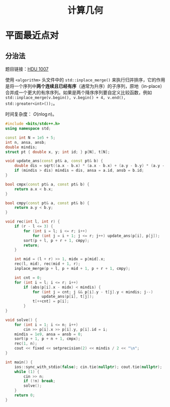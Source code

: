 <h1 style="text-align:center;">计算几何</h1>

# 平面最近点对

## 分治法

题目链接：[HDU 1007](https://acm.hdu.edu.cn/showproblem.php?pid=1007)

使用 `<algorithm>` 头文件中的 `std::inplace_merge()` 来执行归并排序，它的作用是将一个序列中**两个连续且已经有序**（通常为升序）的子序列，原地（in-place） 合并成一个更大的有序序列。如果是两个降序序列要自定义比较函数，例如 `std::inplace_merge(v.begin(), v.begin() + 4, v.end(), std::greater<int>());`。

时间复杂度： $O(n\log n)$。

```cpp
#include <bits/stdc++.h>
using namespace std;

const int N = 1e5 + 5;
int n, ansa, ansb;
double mindis;
struct pt { double x, y; int id; } p[N], t[N];

void update_ans(const pt& a, const pt& b) {
	double dis = sqrt((a.x - b.x) * (a.x - b.x) + (a.y - b.y) * (a.y - b.y));
	if (mindis > dis) mindis = dis, ansa = a.id, ansb = b.id;
}

bool cmpx(const pt& a, const pt& b) {
	return a.x < b.x;
}

bool cmpy(const pt& a, const pt& b) {
	return a.y < b.y;
}

void rec(int l, int r) {
	if (r - l <= 3) {
		for (int i = l; i <= r; i++)
			for (int j = i + 1; j <= r; j++) update_ans(p[i], p[j]);
		sort(p + l, p + r + 1, cmpy);
		return;
	}

	int mid = (l + r) >> 1, midx = p[mid].x;
	rec(l, mid), rec(mid + 1, r);
	inplace_merge(p + l, p + mid + 1, p + r + 1, cmpy);

	int cnt = 0;
	for (int i = l; i <= r; i++)
		if (abs(p[i].x - midx) < mindis) {
			for (int j = cnt; j && p[i].y - t[j].y < mindis; j--)
				update_ans(p[i], t[j]);
			t[++cnt] = p[i];
		}
}

void solve() {
	for (int i = 1; i <= n; i++)
		cin >> p[i].x >> p[i].y, p[i].id = i;
	mindis = 1e9, ansa = ansb = 0;
	sort(p + 1, p + n + 1, cmpx);
	rec(1, n);
	cout << fixed << setprecision(2) << mindis / 2 << "\n";
}

int main() {
	ios::sync_with_stdio(false); cin.tie(nullptr); cout.tie(nullptr);
	while (1) {
		cin >> n;
		if (!n) break;
		solve();
	}
	return 0;
}
```
